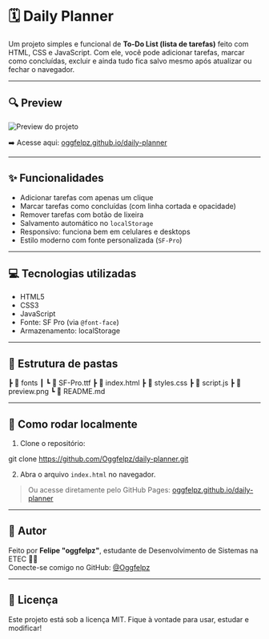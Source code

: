 # 🗓️ Daily Planner

Um projeto simples e funcional de **To-Do List (lista de tarefas)** feito com HTML, CSS e JavaScript. Com ele, você pode adicionar tarefas, marcar como concluídas, excluir e ainda tudo fica salvo mesmo após atualizar ou fechar o navegador.

---

## 🔍 Preview

![Preview do projeto](https://oggfelpz.github.io/daily-planner/preview_TodoList_070625.png
)

➡️ Acesse aqui: [oggfelpz.github.io/daily-planner](https://oggfelpz.github.io/daily-planner/)

---

## ✨ Funcionalidades

- Adicionar tarefas com apenas um clique
- Marcar tarefas como concluídas (com linha cortada e opacidade)
- Remover tarefas com botão de lixeira
- Salvamento automático no `localStorage`
- Responsivo: funciona bem em celulares e desktops
- Estilo moderno com fonte personalizada (`SF-Pro`)

---

## 💻 Tecnologias utilizadas

- HTML5
- CSS3
- JavaScript
- Fonte: SF Pro (via `@font-face`)
- Armazenamento: localStorage

---

## 📁 Estrutura de pastas

┣ 📁 fonts
┃ ┗ 📄 SF-Pro.ttf
┣ 📄 index.html
┣ 📄 styles.css
┣ 📄 script.js
┣ 📄 preview.png
┗ 📄 README.md

---

## 🚀 Como rodar localmente

1. Clone o repositório:

git clone https://github.com/Oggfelpz/daily-planner.git

2. Abra o arquivo `index.html` no navegador.

> Ou acesse diretamente pelo GitHub Pages: [oggfelpz.github.io/daily-planner](https://oggfelpz.github.io/daily-planner/)

---

## 🧠 Autor

Feito por **Felipe "oggfelpz"**, estudante de Desenvolvimento de Sistemas na ETEC 👨‍💻  
Conecte-se comigo no GitHub: [@Oggfelpz](https://github.com/Oggfelpz)

---

## 📌 Licença

Este projeto está sob a licença MIT. Fique à vontade para usar, estudar e modificar!
